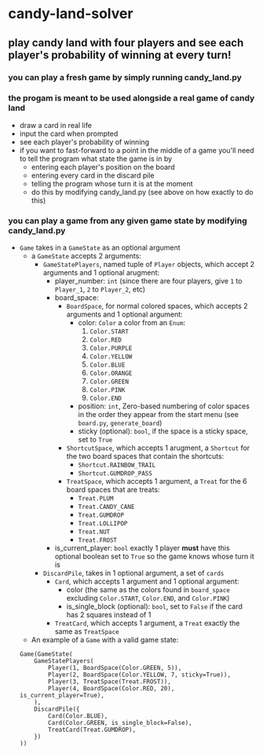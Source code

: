 # candy-land-solver
## play candy land with four players and see each player's probability of winning at every turn!
### you can play a fresh game by simply running candy_land.py
### the progam is meant to be used alongside a real game of candy land
- draw a card in real life
- input the card when prompted
- see each player's probability of winning
- if you want to fast-forward to a point in the middle of a game you'll need to tell the program what state the game is in by
    - entering each player's position on the board
    - entering every card in the discard pile
    - telling the program whose turn it is at the moment
    - do this by modifying candy_land.py (see above on how exactly to do this)
### you can play a game from any given game state by modifying candy_land.py
- `Game` takes in a `GameState` as an optional argument
    - a `GameState` accepts 2 arguments:
        - `GameStatePlayers`, named tuple of `Player` objects, which accept 2 arguments and 1 optional arugment:
            - player_number: `int` (since there are four players, give `1` to `Player_1`, `2` to `Player_2`, etc)
            - board_space: 
                - `BoardSpace`, for normal colored spaces, which accepts 2 arguments and 1 optional argument:
                    - color: `Color` a color from an `Enum`:
                        1. `Color.START`
                        2. `Color.RED`
                        3. `Color.PURPLE`
                        4. `Color.YELLOW`
                        5. `Color.BLUE`
                        6. `Color.ORANGE`
                        7. `Color.GREEN`
                        8. `Color.PINK`
                        9. `Color.END`
                    - position: `int`, Zero-based numbering of color spaces in the order they appear from the start menu (see `board.py`, `generate_board`)
                    - sticky (optional): `bool`, if the space is a sticky space, set to `True`
                - `ShortcutSpace`, which accepts 1 arugment, a `Shortcut` for the two board spaces that contain the shortcuts:
                    - `Shortcut.RAINBOW_TRAIL`
                    - `Shortcut.GUMDROP_PASS`
                - `TreatSpace`, which accepts 1 argument, a `Treat` for the 6 board spaces that are treats:
                    - `Treat.PLUM`
                    - `Treat.CANDY_CANE`
                    - `Treat.GUMDROP`
                    - `Treat.LOLLIPOP`
                    - `Treat.NUT`
                    - `Treat.FROST`
            - is_current_player: `bool` exactly 1 player **must** have this optional boolean set to `True` so the game knows whose turn it is
        - `DiscardPile`, takes in 1 optional argument, a set of `cards`
            - `Card`, which accepts 1 argument and 1 optional argument:
                - color (the same as the colors found in `board_space` excluding `Color.START`, `Color.END`, and `Color.PINK`)
                - is_single_block (optional): `bool`, set to `False` if the card has 2 squares instead of 1
            - `TreatCard`, which accepts 1 argument, a `Treat` exactly the same as `TreatSpace`
    - An example of a `Game` with a valid game state:
    ```
    Game(GameState(
        GameStatePlayers(
            Player(1, BoardSpace(Color.GREEN, 5)),
            Player(2, BoardSpace(Color.YELLOW, 7, sticky=True)),
            Player(3, TreatSpace(Treat.FROST)),
            Player(4, BoardSpace(Color.RED, 20), is_current_player=True),
        ),
        DiscardPile({
            Card(Color.BLUE),
            Card(Color.GREEN, is_single_block=False),
            TreatCard(Treat.GUMDROP),
        })
    ))
    ``` 